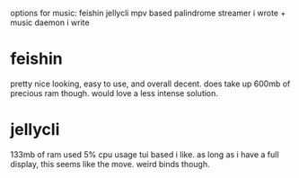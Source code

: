 
options for music:
feishin
jellycli
mpv based palindrome streamer i wrote + music daemon i write


# feishin
pretty nice looking, easy to use, and overall decent. does take up 600mb of precious ram though. would love a less intense solution. 


# jellycli
133mb of ram used
5% cpu usage
tui based
i like.
as long as i have a full display, this seems like the move. 
weird binds though. 